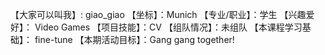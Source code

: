 【大家可以叫我】: giao_giao
【坐标】：Munich
【专业/职业】：学生
【兴趣爱好】： Video Games
【项目技能】：CV
【组队情况】：未组队
【本课程学习基础】： fine-tune
【本期活动目标】：Gang gang together!
